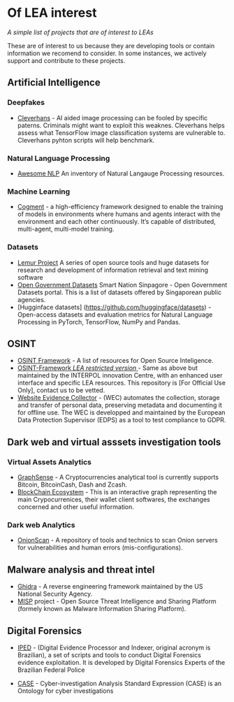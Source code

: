 # Of LEA interest
_A simple list of projects that are of interest to LEAs_

These are of interest to us because they are developing tools or contain information we recomend to consider. 
In some instances, we actively support and contribute to these projects.


## Artificial Intelligence
### Deepfakes
- [Cleverhans](http://github.com/tensorflow/cleverhans) - AI aided image processing can be fooled by specific paterns. Criminals might want to exploit this weaknes. Cleverhans helps assess what TensorFlow image classification systems are vulnerable to. Cleverhans pyhton scripts will help benchmark.

### Natural Language Processing
- [Awesome NLP](https://github.com/keon/awesome-nlp) An inventory of Natural Langauge Processing resources.

### Machine Learning
- [Cogment](https://docs.cogment.ai) - a high-efficiency framework designed to enable the training of models in environments where humans and agents interact with the environment and each other continuously. It’s capable of distributed, multi-agent, multi-model training.

### Datasets
- [Lemur Project](http://www.lemurproject.org) A series of open source tools and huge datasets for research and development of information retrieval and text mining software
- [Open Government Datasets](https://www.smartnation.gov.sg/resources/open-data-resources) Smart Nation Sinpagore - Open Government Datasets portal. This is a list of datasets offered by Singaporean public agencies.
- [Hugginface datasets] (https://github.com/huggingface/datasets) - Open-access datasets and evaluation metrics for Natural Language Processing in PyTorch, TensorFlow, NumPy and Pandas.

## OSINT
- [OSINT Framework](https://github.com/lockfale/OSINT-Framework) - A list of resources for Open Source Inteligence.
- [OSINT-Framework *LEA restricted version* ](https://github.com/INTERPOL-Innovation-Centre/OSINT-Framework) - Same as above but maintained by the INTERPOL innovation Centre, with an enhanced user interface and specific LEA resources. This repository is [For Official Use Only], contact us to be vetted.
- [Website Evidence Collector](https://github.com/EU-EDPS/website-evidence-collector) - (WEC) automates the collection, storage and transfer of personal data, preserving metadata and documenting it for offline use. The WEC is developped and maintained by the European Data Protection Supervisor (EDPS) as a tool to test compliance to GDPR.

## Dark web and virtual asssets investigation tools
### Virtual Assets Analytics
- [GraphSense](https://github.com/graphsense) - A Cryptocurrencies analytical tool is currently supports Bitcoin, BitcoinCash, Dash and Zcash.
- [BlockChain Ecosystem](https://kumu.io/VincentD/the-blockchain-ecosystems-of-cryptocurrencies-exchangers-wallets-and-explorers#blockchains-ecosystems) - This is an interactive graph representing the main Crypocurrenices, their wallet client softwares, the exchanges concerned and other useful information.
### Dark web Analytics
- [OnionScan](https://github.com/s-rah/onionscan) - A repository of tools and technics to scan Onion servers for vulnerabilities and human errors (mis-configurations).

## Malware analysis and threat intel
- [Ghidra](https://github.com/NationalSecurityAgency/ghidra) - A reverse engineering framework maintained by the US National Security Agency.
- [MISP](https://github.com/MISP) project - Open Source Threat Intelligence and Sharing Platform (formely known as Malware Information Sharing Platform).

## Digital Forensics
- [IPED](https://github.com/lfcnassif/IPED) - (Digital Evidence Processor and Indexer, original acronym is Brazilian), a set of scripts and tools to conduct Digital Forensics evidence exploitation. It is developed by Digital Forensics Experts of the Brazilian Federal Police

- [CASE](https://github.com/casework) - Cyber-investigation Analysis Standard Expression (CASE) is an Ontology for cyber investigations
